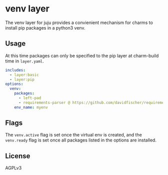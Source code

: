 # venv layer

The venv layer for juju provides a convienient mechanism for
charms to install pip packages in a python3 venv.

## Usage

At this time packages can only be specified to the pip layer
at charm-build time in `layer.yaml`.

```yaml
includes:
  - layer:basic
  - layer:pip
options:
  venv:
    packages:
      - left-pad
      - requirements-parser @ https://github.com/davidfischer/requirements-parser.git
    env_name: myenv
```

## Flags

The `venv.active` flag is set once the virtual env is created, and
the `venv.ready` flag is set once all packages listed in the options
are installed.

## License

AGPLv3
